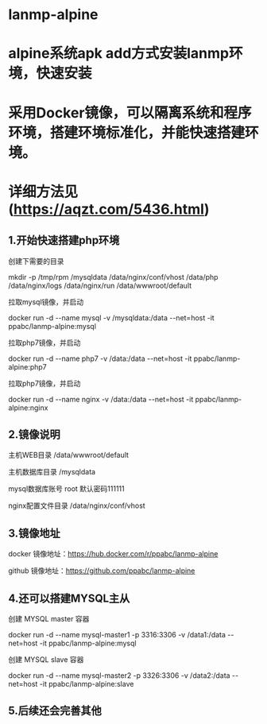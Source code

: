 # lanmp-alpine

# alpine系统apk add方式安装lanmp环境，快速安装

# 采用Docker镜像，可以隔离系统和程序环境，搭建环境标准化，并能快速搭建环境。

# 详细方法见 (https://aqzt.com/5436.html)

## 1.开始快速搭建php环境

创建下需要的目录

mkdir -p /tmp/rpm /mysqldata /data/nginx/conf/vhost /data/php /data/nginx/logs /data/nginx/run /data/wwwroot/default

拉取mysql镜像，并启动

docker run -d --name mysql -v /mysqldata:/data --net=host -it ppabc/lanmp-alpine:mysql

拉取php7镜像，并启动

docker run -d --name php7 -v /data:/data --net=host -it ppabc/lanmp-alpine:php7

拉取php7镜像，并启动

docker run -d --name nginx -v /data:/data --net=host -it ppabc/lanmp-alpine:nginx

## 2.镜像说明

主机WEB目录 /data/wwwroot/default

主机数据库目录  /mysqldata

mysql数据库账号  root  默认密码111111

nginx配置文件目录 /data/nginx/conf/vhost

## 3.镜像地址

docker 镜像地址：https://hub.docker.com/r/ppabc/lanmp-alpine

github 镜像地址：https://github.com/ppabc/lanmp-alpine

## 4.还可以搭建MYSQL主从

创建 MYSQL master 容器

docker run -d --name mysql-master1 -p 3316:3306 -v /data1:/data --net=host  -it ppabc/lanmp-alpine:mysql

创建 MYSQL slave 容器

docker run -d --name mysql-master2 -p 3326:3306 -v /data2:/data --net=host  -it ppabc/lanmp-alpine:slave

## 5.后续还会完善其他


